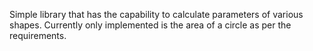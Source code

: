 Simple library that has the capability to calculate parameters of various shapes. Currently only implemented is the area of a circle as per the requirements.
